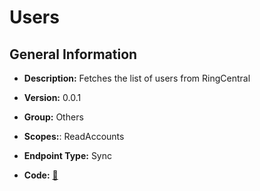 # Users

## General Information

- **Description:** Fetches the list of users from RingCentral

- **Version:** 0.0.1
- **Group:** Others
- **Scopes:**: ReadAccounts
- **Endpoint Type:** Sync
- **Code:** [🔗](https://github.com/NangoHQ/integration-templates/tree/main/integrations/ring-central-sandbox/syncs/users.ts)
